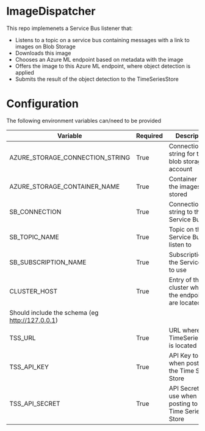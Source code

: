 # ImageDispatcher

This repo implemenets a Service Bus listener that:

- Listens to a topic on a service bus containing messages with a link to images
  on Blob Storage
- Downloads this image
- Chooses an Azure ML endpoint based on metadata with the image
- Offers the image to this Azure ML endpoint, where object detection is applied
- Submits the result of the object detection to the TimeSeriesStore

# Configuration

The following environment variables can/need to be provided

| Variable | Required | Description |
| --- | --- | --- |
| AZURE_STORAGE_CONNECTION_STRING | True | Connection string for the blob storage account |
| AZURE_STORAGE_CONTAINER_NAME | True | Container where the images are stored |
| SB_CONNECTION | True | Connection string to the Service Bus |
| SB_TOPIC_NAME | True | Topic on the Service Bus to listen to |
| SB_SUBSCRIPTION_NAME | True | Subscription on the Service Bus to use |
| CLUSTER_HOST | True | Entry of the cluster where the endpoints are located.
                        Should include the schema (eg http://127.0.0.1) |
| TSS_URL | True | URL where the TimeSeriesStore is located |
| TSS_API_KEY | True | API Key to use when posting to the Time Series Store |
| TSS_API_SECRET | True | API Secret to use when posting to the Time Series Store |


